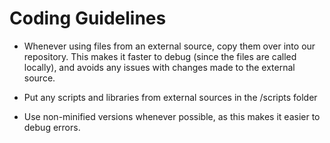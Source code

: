 Coding Guidelines
========
* Whenever using files from an external source, copy them over into our repository. This makes it faster to debug (since the files are called locally), and avoids any issues with changes made to the external source.

* Put any scripts and libraries from external sources in the /scripts folder

* Use non-minified versions whenever possible, as this makes it easier to debug errors.